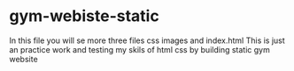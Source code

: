 # gym-webiste-static
In this file you will se more three files css images and index.html
This is just an practice work and testing my skils of html css by building static gym website
